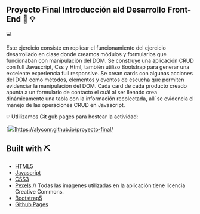 ## Proyecto Final Introducción ald Desarrollo Front-End 🔗 💡
💻

Este ejercicio consiste en replicar el funcionamiento del ejercicio desarrollado en clase donde creamos módulos y formularios que funcionaban con manipulación del DOM.
Se construye una aplicación CRUD con full Javascript, Css y Html, también utilizo Bootstrap para generar una excelente experiencia full responsive. Se crean cards con algunas acciones del DOM como 
métodos, elementos y  eventos de escucha que permiten evidenciar la manipulación del DOM. Cada card de cada producto creado apunta a un formulario de contacto el cuál al ser llenado 
crea dinámicamente una tabla con la información recolectada, allí se evidencia el manejo de las operaciones CRUD en Javascript.


💡 Utlilizamos Git gub pages para hostear la actividad:

[<img src="https://img.icons8.com/external-smashingstocks-hand-drawn-black-smashing-stocks/99/000000/external-click-music-and-multimedia-smashingstocks-hand-drawn-black-smashing-stocks.png" />]https://alyconr.github.io/proyecto-final/
 


## Built with ⛏
- [HTML5](https://developer.mozilla.org/es/docs/HTML/HTML5)
- [Javascript](https://developer.mozilla.org/es/docs/Learn/Getting_started_with_the_web/JavaScript_basics)
- [CSS3](https://developer.mozilla.org/es/docs/Web/CSS/CSS3)
- [Pexels](http://pexels.com/) // Todas las imagenes utilizadas en la aplicación tiene licencia Creative Commons.
- [Bootstrap5](http://https://getbootstrap.com/)
- [Github Pages](https://pages.github.com/)





